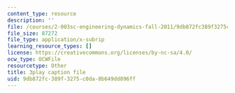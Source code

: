 ```yaml
---
content_type: resource
description: ''
file: /courses/2-003sc-engineering-dynamics-fall-2011/9db872fc389f3275c0da8b649dd896ff_p9DHjoLS3GA.srt
file_size: 87272
file_type: application/x-subrip
learning_resource_types: []
license: https://creativecommons.org/licenses/by-nc-sa/4.0/
ocw_type: OCWFile
resourcetype: Other
title: 3play caption file
uid: 9db872fc-389f-3275-c0da-8b649dd896ff
---
```

